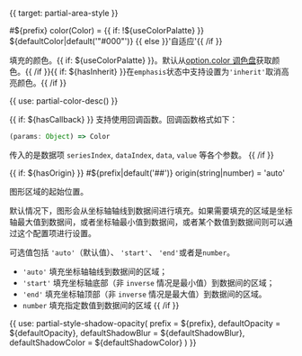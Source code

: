 
{{ target: partial-area-style }}

#${prefix} color(Color) = {{ if: !${useColorPalatte} }} ${defaultColor|default('"#000"')} {{ else }}'自适应'{{ /if }}

<ExampleUIControlColor />

填充的颜色。{{ if: ${useColorPalatte} }}。默认从[option.color 调色盘](~color)获取颜色。{{ /if }}{{ if: ${hasInherit} }}在`emphasis`状态中支持设置为`'inherit'`取消高亮颜色。{{ /if }}

{{ use: partial-color-desc() }}

{{ if: ${hasCallback} }}
支持使用回调函数。回调函数格式如下：
```ts
(params: Object) => Color
```
传入的是数据项 `seriesIndex`, `dataIndex`, `data`, `value` 等各个参数。
{{ /if }}

{{ if: ${hasOrigin} }}
#${prefix|default('##')} origin(string|number) = 'auto'

图形区域的起始位置。

默认情况下，图形会从坐标轴轴线到数据间进行填充。如果需要填充的区域是坐标轴最大值到数据间，或者坐标轴最小值到数据间，或者某个数值到数据间则可以通过这个配置项进行设置。

可选值包括 `'auto'`（默认值）、 `'start'`、 `'end'`或者是`number`。

- `'auto'` 填充坐标轴轴线到数据间的区域；
- `'start'` 填充坐标轴底部（非 `inverse` 情况是最小值）到数据间的区域；
- `'end'` 填充坐标轴顶部（非 `inverse` 情况是最大值）到数据间的区域。
- `number` 填充指定数值到数据间的区域
{{ /if }}

{{ use: partial-style-shadow-opacity(
    prefix = ${prefix},
    defaultOpacity = ${defaultOpacity},
    defaultShadowBlur = ${defaultShadowBlur},
    defaultShadowColor = ${defaultShadowColor}
) }}

